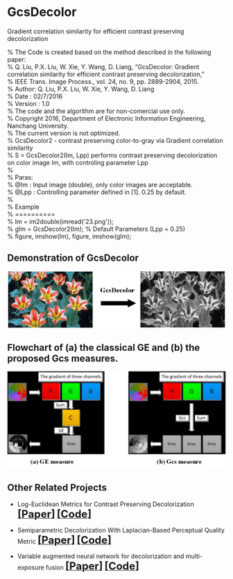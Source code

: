 # GcsDecolor  
Gradient correlation similarity for efficient contrast preserving decolorization  
 
% The Code is created based on the method described in the following paper:  
% Q. Liu, P.X. Liu, W. Xie, Y. Wang, D. Liang, “GcsDecolor: Gradient correlation similarity for efficient contrast preserving decolorization,”  
% IEEE Trans. Image Process., vol. 24, no. 9, pp. 2889-2904, 2015.  
% Author: Q. Liu, P.X. Liu, W. Xie, Y. Wang, D. Liang    
% Date : 02/7/2016  
% Version : 1.0  
% The code and the algorithm are for non-comercial use only.  
% Copyright 2016, Department of Electronic Information Engineering, Nanchang University.  
% The current version is not optimized.  
% GcsDecolor2 - contrast preserving color-to-gray via Gradient correlation similarity   
% S = GcsDecolor2(Im, Lpp) performs contrast preserving decolorization on color image Im, with controling parameter Lpp    
%   
% Paras:    
% @Im : Input image (double), only color images are acceptable.    
% @Lpp : Controlling parameter defined in [1]. 0.25 by default.    
%    
% Example    
% ==========    
% Im = im2double(imread('23.png'));    
% gIm = GcsDecolor2(Im); % Default Parameters (Lpp = 0.25)   
% figure, imshow(Im), figure, imshow(gIm);    
  
## Demonstration of GcsDecolor  
![](./figs/DemonstrationGcs.png)     

## Flowchart of (a) the classical GE and (b) the proposed Gcs measures.
![](./figs/Compare_GE_Gcs.png)   


## Other Related Projects
  * Log-Euclidean Metrics for Contrast Preserving Decolorization
[<font size=5>**[Paper]**</font>](https://ieeexplore.ieee.org/document/8016668)   [<font size=5>**[Code]**</font>](https://github.com/yqx7150/LeDecolor)

  * Semiparametric Decolorization With Laplacian-Based Perceptual Quality Metric
[<font size=5>**[Paper]**</font>](https://ieeexplore.ieee.org/document/7456206)   [<font size=5>**[Code]**</font>](https://github.com/yqx7150/SPDecolor)

  * Variable augmented neural network for decolorization and multi-exposure fusion [<font size=5>**[Paper]**</font>](https://www.sciencedirect.com/science/article/abs/pii/S1566253517305298)   [<font size=5>**[Code]**</font>](https://github.com/yqx7150/DecolorNet_FusionNet_code)
